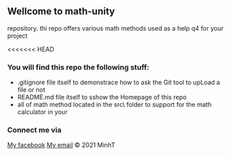 



## Wellcome to math-unity
repository. thí repo offers various math methods used as a help q4
for your project 


<<<<<<< HEAD

### You will find this repo the following stuff:
* .gitignore file itself to demonstrace how to ask the Git tool to upLoad a file or not 
* README.md file itself to sshow the Homepage of this repo 
* all of math method located in the src\ folder to support for the math calculator in your 

### Connect me via 
[My facebook](https://www.facebook.com/profile.php?id=100009257124188)
[My email](phammanhtoanhht933@gmail.com)
© 2021 MinhT

